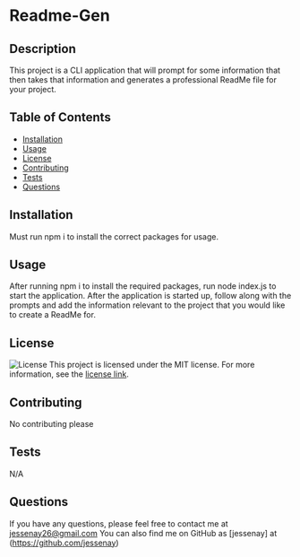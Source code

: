 
  # Readme-Gen
  
  ## Description
  This project is a CLI application that will prompt for some information that then takes that information and generates a professional ReadMe file for your project.
  
  ## Table of Contents
  - [Installation](#installation)
  - [Usage](#usage)
  - [License](#license)
  - [Contributing](#contributing)
  - [Tests](#tests)
  - [Questions](#questions)
  
  ## Installation
  Must run npm i to install the correct packages for usage.
  
  ## Usage
  After running npm i to install the required packages, run node index.js to start the application. After the application is started up, follow along with the prompts and add the information relevant to the project that you would like to create a ReadMe for.
  
  ## License
  ![License](https://img.shields.io/badge/license-MIT-blue.svg)
  This project is licensed under the MIT license. For more information, see the [license link](https://opensource.org/licenses/MIT).
  
  ## Contributing
  No contributing please
  
  ## Tests
  N/A
  
  ## Questions
  If you have any questions, please feel free to contact me at jessenay26@gmail.com
  You can also find me on GitHub as [jessenay] at (https://github.com/jessenay)
    